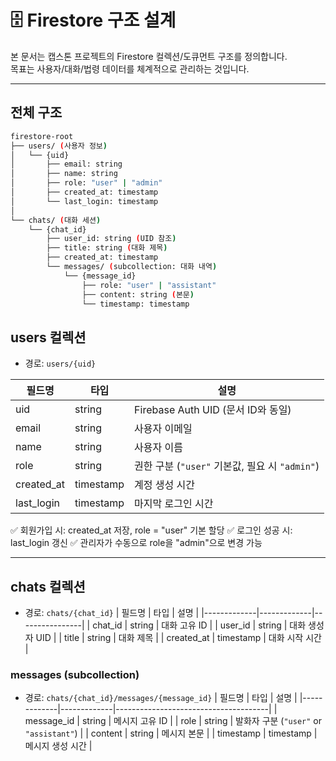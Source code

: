 # 🗄️ Firestore 구조 설계

본 문서는 캡스톤 프로젝트의 Firestore 컬렉션/도큐먼트 구조를 정의합니다.  
목표는 사용자/대화/법령 데이터를 체계적으로 관리하는 것입니다.  

---

## 전체 구조
```bash
firestore-root
├── users/ (사용자 정보)
│   └── {uid}
│       ├── email: string
│       ├── name: string
│       ├── role: "user" | "admin"
│       ├── created_at: timestamp
│       └── last_login: timestamp
│
└── chats/ (대화 세션)
    └── {chat_id}
        ├── user_id: string (UID 참조)
        ├── title: string (대화 제목)
        ├── created_at: timestamp
        └── messages/ (subcollection: 대화 내역)
            └── {message_id}
                ├── role: "user" | "assistant"
                ├── content: string (본문)
                └── timestamp: timestamp

```
## users 컬렉션
- 경로: `users/{uid}`

| 필드명      | 타입        | 설명                                         |
|-------------|-------------|----------------------------------------------|
| uid         | string      | Firebase Auth UID (문서 ID와 동일)           |
| email       | string      | 사용자 이메일                                |
| name        | string      | 사용자 이름                                  |
| role        | string      | 권한 구분 (`"user"` 기본값, 필요 시 `"admin"`) |
| created_at  | timestamp   | 계정 생성 시간                               |
| last_login  | timestamp   | 마지막 로그인 시간                           |


✅ 회원가입 시: created_at 저장, role = "user" 기본 할당
✅ 로그인 성공 시: last_login 갱신
✅ 관리자가 수동으로 role을 "admin"으로 변경 가능

---
## chats 컬렉션
- 경로: `chats/{chat_id}`
| 필드명      | 타입        | 설명           |
|-------------|-------------|----------------|
| chat_id     | string      | 대화 고유 ID   |
| user_id     | string      | 대화 생성자 UID |
| title       | string      | 대화 제목      |
| created_at  | timestamp   | 대화 시작 시간 |

### messages (subcollection)
- 경로: `chats/{chat_id}/messages/{message_id}`
| 필드명      | 타입        | 설명                                 |
|-------------|-------------|--------------------------------------|
| message_id  | string      | 메시지 고유 ID                       |
| role        | string      | 발화자 구분 (`"user"` or `"assistant"`) |
| content     | string      | 메시지 본문                          |
| timestamp   | timestamp   | 메시지 생성 시간                      |


